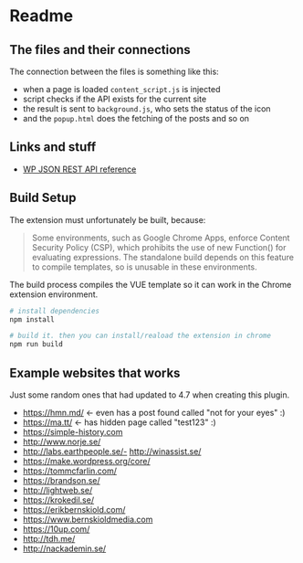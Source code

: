 # Readme

## The files and their connections

The connection between the files is something like this:

- when a page is loaded `content_script.js` is injected
- script checks if the API exists for the current site
- the result is sent to `background.js`, who sets the status of the icon
- and the `popup.html` does the fetching of the posts and so on

## Links and stuff

- [WP JSON REST API reference](https://developer.wordpress.org/rest-api/reference/)

## Build Setup

The extension must unfortunately be built, because:

> Some environments, such as Google Chrome Apps, enforce Content Security Policy (CSP), which prohibits the use of new Function() for evaluating expressions. The standalone build depends on this feature to compile templates, so is unusable in these environments.

The build process compiles the VUE template so it can work in the Chrome extension environment.

``` bash
# install dependencies
npm install

# build it. then you can install/reaload the extension in chrome
npm run build
```

## Example websites that works

Just some random ones that had updated to 4.7 when creating this plugin.

- https://hmn.md/ <- even has a post found called "not for your eyes" :)
- https://ma.tt/ <- has hidden page called "test123" :)
- https://simple-history.com
- http://www.norje.se/
- http://labs.earthpeople.se/- http://winassist.se/
- https://make.wordpress.org/core/
- https://tommcfarlin.com/
- https://brandson.se/
- http://lightweb.se/
- https://krokedil.se/
- https://erikbernskiold.com/
- https://www.bernskioldmedia.com
- https://10up.com/
- http://tdh.me/
- http://nackademin.se/

